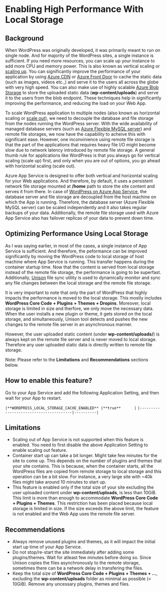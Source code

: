 # Enabling High Performance With Local Storage

## Background
When WordPress was originally developed, it was primarily meant to run on single node. And for majority of the WordPress sites, a single instance is sufficient. If you need more resources, you can scale up your instance to add more CPU and memory power. This is also known as vertical scaling or [scaling up](https://learn.microsoft.com/en-us/azure/app-service/manage-scale-up). You can significantly improve the performance of your application by using [Azure CDN](https://learn.microsoft.com/en-us/azure/cdn/cdn-overview) or [Azure Front Door](https://learn.microsoft.com/en-us/azure/frontdoor/front-door-overview) to cache the static data (such as images, videos etc.,) and serve it to the users all across the globe with very high speed. You can also make use of highly scalable [Azure Blob Storage](https://learn.microsoft.com/en-us/azure/storage/blobs/storage-blobs-overview) to store the uploaded static data (**wp-content/uploads**) and serve it to the users from the blob endpoint. These techniques help in significantly improving the performance, and reducing the load on your Web App.

To scale WordPress application to multiple nodes (also known as horizontal scaling or [scale out](https://learn.microsoft.com/en-us/azure/app-service/manage-scale-up)), we need to decouple the database and file storage from the nodes running the WordPress server. With the wide availability of managed database servers (such as [Azure Flexible MySQL server](https://learn.microsoft.com/en-us/azure/mysql/flexible-server/overview)) and remote file storages, we now have the capability to acheive this with significant ease. However, one inconvinience using remote file storage is that the part of the applications that requires heavy file I/O might become slow due to network latency introduced by remote file storage. A general thumb rule for applications like WordPress is that you always go for vertical scaling (scale up) first, and only when you are out of options, you go ahead with horizontal scaling (scale out).

Azure App Service is designed to offer both vertical and horizontal scaling for your Web applications. And therefore, by default, it uses a persistent network file storage mounted at **/home** path to store the site content and serves it from there. In case of [WordPress on Azure App Service](https://portal.azure.com/#create/WordPress.WordPress), the database server and file storage are decoupled from the host machine on which the App is running. Therefore, the database server (Azure Flexible MySQL server) can be scaled independently and it also takes regular backups of your data. Additionally, the remote file storage used with Azure App Service also has failover replicas of your data to prevent down time.

## Optimizing Performance Using Local Storage

As I was saying earlier, in most of the cases, a single instance of App Service is sufficient. And therefore, the peformance can be improved significantly by moving the WordPress code to local storage of host machine where App Service is running. This transfer happens during the container startup time. Now that the content is served from local storage instead of the remote file storage, the performance is going to be superfast. Additionally, [Unison](https://github.com/bcpierce00/unison) file sync utility is used to dynamically monitor and sync any file changes between the local storage and the remote file storage.

It is very important to note that only the part of WordPress that highly impacts the performance is moved to the local storage. This mostly includes **WordPress Core Code + Plugins + Themes + Dropins**. Moreover, local storage is limited in size and therfore, we only move the necessary data. When the user installs a new plugin or theme, it gets stored on the local storage, and simultaneously, Unison tool detects and pushes the new changes to the remote file server in an asynchronous manner.

However, the user uploaded static content (under **wp-content/uploads/**) is always kept on the remote file server and is never moved to local storage. Therefore any user uploaded static data is directly written to remote file storage.

Note: Please refer to the **Limitations** and **Recommendations** sections below.

## How to enable this feature?

Go to your App Service and add the following Application Setting, and then wait for your App to restart.

`|**WORDPRESS_LOCAL_STORAGE_CACHE_ENABLED** |**true**      |`
`|---------------------------------------|----------|`

## Limitations

- Scaling out of App Service is not supported when this feature is enabled. You need to first disable the above Application Setting to enable scaling out feature.
- Container start up can take a bit longer. Might take few minutes for the site to come up. This depends on the number of plugins and themes that your site contains. This is because, when the container starts, all the WordPress files are copied from remote storage to local storage and this operation can be a bit slow. For instance, a very large site with ~40k files might take around 10 minutes to start up.
- This feature is enabled only if the total size of your site excluding the user uploaded content under **wp-content/uploads**, is less than 10GiB. This limit is more than enough to accommodate **WordPress Core Code + Plugins + Themes**. This restriction has been placed because local storage is limited in size. If the size exceeds the above limit, the feature is not enabled and the Web App uses the remote file server.

## Recommendations
- Always remove unused plugins and themes, as it will impact the initial start up time of your App Service.
- Do not stop/re-start the site immediately after adding some plugins/themes. Wait for atleast few minutes before doing so. Since Unison copies the files asynchronously to the remote storage, sometimes there can be a network delay in transfering the files.
- Keep the total size of **WordPress Core Code + Plugins + Themes + ...**, excluding the **wp-content/uploads** folder as minimal as possible (< 10GiB). Remove any uncessary plugins, themes and files.